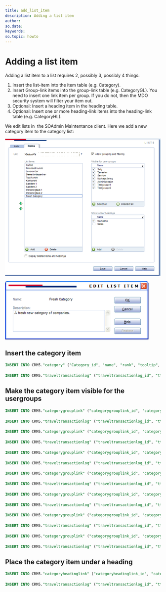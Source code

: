 ```yaml
---
title: add_list_item
description: Adding a list item
author:
so.date:
keywords: 
so.topic: howto
---
```


# Adding a list item

Adding a list item to a list requires 2, possibly 3, possibly 4 things:

1. Insert the list-item into the item table (e.g. Category).
2. Insert Group-link items into the group-link table (e.g. CategoryGL).
    You need to insert one link item per group. If you do not, then the MDO security system will filter your item out.
3. Optional: Insert a heading item in the heading table.
4. Optional: Insert one or more heading-link items into the heading-link table (e.g. CategoryHL).

We edit lists in  the SOAdmin Maintentance client. Here we add a new category item to the category list:

![x][img1]

![x][img2]

## Insert the category item

```SQL
INSERT INTO CRM5."category" ("Category_id", "name", "rank", "tooltip", "deleted", "registered", "registered_associate_id", "updated", "updated_associate_id", "updatedCount") VALUES (11, 'Fresh Category', 11, 'A fresh new category of companies.', 0, 1164907192, 11, 0, 0, 0)

INSERT INTO CRM5."traveltransactionlog" ("traveltransactionlog_id", "ttime", "prev_record_id", "type", "associate_id", "tablenumber", "record_id") VALUES (110585, 1164910792, 0, 4352, 11, 64, 11)
```

## Make the category item visible for the usergroups

```SQL
INSERT INTO CRM5."categorygrouplink" ("categorygrouplink_id", "category_id", "group_id", "registered", "registered_associate_id", "updated", "updated_associate_id", "updatedCount") VALUES (41, 11, 1, 1164907192, 11, 0, 0, 0)

INSERT INTO CRM5."traveltransactionlog" ("traveltransactionlog_id", "ttime", "prev_record_id", "type", "associate_id", "tablenumber", "record_id") VALUES (110586, 1164910792, 0, 4352, 11, 65, 41)

INSERT INTO CRM5."categorygrouplink" ("categorygrouplink_id", "category_id", "group_id", "registered", "registered_associate_id", "updated", "updated_associate_id", "updatedCount") VALUES (42, 11, 2, 1164907192, 11, 0, 0, 0)

INSERT INTO CRM5."traveltransactionlog" ("traveltransactionlog_id", "ttime", "prev_record_id", "type", "associate_id", "tablenumber", "record_id") VALUES (110587, 1164910792, 0, 4352, 11, 65, 42)

INSERT INTO CRM5."categorygrouplink" ("categorygrouplink_id", "category_id", "group_id", "registered", "registered_associate_id", "updated", "updated_associate_id", "updatedCount") VALUES (43, 11, 3, 1164907192, 11, 0, 0, 0)

INSERT INTO CRM5."traveltransactionlog" ("traveltransactionlog_id", "ttime", "prev_record_id", "type", "associate_id", "tablenumber", "record_id") VALUES (110588, 1164910792, 0, 4352, 11, 65, 43)

INSERT INTO CRM5."categorygrouplink" ("categorygrouplink_id", "category_id", "group_id", "registered", "registered_associate_id", "updated", "updated_associate_id", "updatedCount") VALUES (44, 11, 4, 1164907192, 11, 0, 0, 0)

INSERT INTO CRM5."traveltransactionlog" ("traveltransactionlog_id", "ttime", "prev_record_id", "type", "associate_id", "tablenumber", "record_id") VALUES (110589, 1164910792, 0, 4352, 11, 65, 44)

INSERT INTO CRM5."categorygrouplink" ("categorygrouplink_id", "category_id", "group_id", "registered", "registered_associate_id", "updated", "updated_associate_id", "updatedCount") VALUES (45, 11, 5, 1164907192, 11, 0, 0, 0)

INSERT INTO CRM5."traveltransactionlog" ("traveltransactionlog_id", "ttime", "prev_record_id", "type", "associate_id", "tablenumber", "record_id") VALUES (110590, 1164910792, 0, 4352, 11, 65, 45)

INSERT INTO CRM5."categorygrouplink" ("categorygrouplink_id", "category_id", "group_id", "registered", "registered_associate_id", "updated", "updated_associate_id", "updatedCount") VALUES (46, 11, 6, 1164907192, 11, 0, 0, 0)

INSERT INTO CRM5."traveltransactionlog" ("traveltransactionlog_id", "ttime", "prev_record_id", "type", "associate_id", "tablenumber", "record_id") VALUES (110591, 1164910792, 0, 4352, 11, 65, 46)

INSERT INTO CRM5."categorygrouplink" ("categorygrouplink_id", "category_id", "group_id", "registered", "registered_associate_id", "updated", "updated_associate_id", "updatedCount") VALUES (47, 11, 7, 1164907192, 11, 0, 0, 0)

INSERT INTO CRM5."traveltransactionlog" ("traveltransactionlog_id", "ttime", "prev_record_id", "type", "associate_id", "tablenumber", "record_id") VALUES (110592, 1164910792, 0, 4352, 11, 65, 47)
```

## Place the category item under a heading

```SQL
INSERT INTO CRM5."categoryheadinglink" ("categoryheadinglink_id", "category_id", "heading_id", "registered", "registered_associate_id", "updated", "updated_associate_id", "updatedCount") VALUES (11, 11, 6, 1164907569, 11, 0, 0, 0)

INSERT INTO CRM5."traveltransactionlog" ("traveltransactionlog_id", "ttime", "prev_record_id", "type", "associate_id", "tablenumber", "record_id") VALUES (110593, 1164911169, 0, 4352, 11, 66, 11)
```

<!-- Referenced images -->
[img1]: media/screencap2.png
[img2]: media/edit-list-item.png
